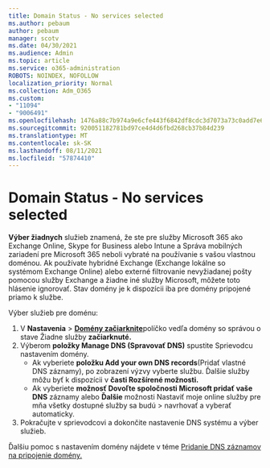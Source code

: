 ```yaml
---
title: Domain Status - No services selected
ms.author: pebaum
author: pebaum
manager: scotv
ms.date: 04/30/2021
ms.audience: Admin
ms.topic: article
ms.service: o365-administration
ROBOTS: NOINDEX, NOFOLLOW
localization_priority: Normal
ms.collection: Adm_O365
ms.custom:
- "11094"
- "9006491"
ms.openlocfilehash: 1476a88c7b974a9e6cfe443f6842df8cdc3d7073a73c0add7e6f183dd0528de1
ms.sourcegitcommit: 920051182781bd97ce4d4d6fbd268cb37b84d239
ms.translationtype: MT
ms.contentlocale: sk-SK
ms.lasthandoff: 08/11/2021
ms.locfileid: "57874410"
---
```

# <a name="domain-status---no-services-selected"></a>Domain Status - No services selected

**Výber žiadnych** služieb znamená, že ste pre služby Microsoft 365 ako Exchange Online, Skype for Business alebo Intune a Správa mobilných zariadení pre Microsoft 365 neboli vybraté na používanie s vašou vlastnou doménou. Ak používate hybridné Exchange (Exchange lokálne so systémom Exchange Online) alebo externé filtrovanie nevyžiadanej pošty pomocou služby Exchange a žiadne iné služby Microsoft, môžete toto hlásenie ignorovať. Stav domény je k dispozícii iba pre domény pripojené priamo k službe.

Výber služieb pre doménu:

1. V **Nastavenia**  >  [**Domény začiarknite**](https://admin.microsoft.com/Adminportal/Home)políčko vedľa domény so správou o stave Žiadne služby **začiarknuté.**
1. Výberom **položky Manage DNS (Spravovať DNS)** spustite Sprievodcu nastavením domény.
    - Ak vyberiete **položku Add your own DNS records**(Pridať vlastné DNS záznamy), po zobrazení výzvy vyberte službu. Ďalšie služby môžu byť k dispozícii v **časti Rozšírené možnosti.**
    - Ak vyberiete **možnosť Dovoľte spoločnosti Microsoft pridať vaše DNS** záznamy alebo **Ďalšie** možnosti Nastaviť moje online služby pre mňa všetky dostupné služby sa budú  >   navrhovať a vyberať automaticky.
1. Pokračujte v sprievodcovi a dokončite nastavenie DNS systému a výber služieb.
 
Ďalšiu pomoc s nastavením domény nájdete v téme [Pridanie DNS záznamov na pripojenie domény.](https://docs.microsoft.com/microsoft-365/admin/get-help-with-domains/create-dns-records-at-any-dns-hosting-provider)

